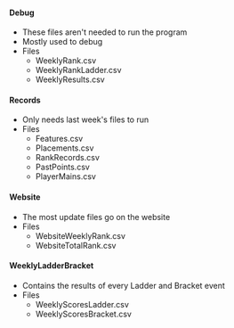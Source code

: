 #### Debug
- These files aren't needed to run the program
- Mostly used to debug
- Files
  - WeeklyRank.csv
  - WeeklyRankLadder.csv
  - WeeklyResults.csv

#### Records
- Only needs last week's files to run
- Files
  - Features.csv
  - Placements.csv
  - RankRecords.csv
  - PastPoints.csv
  - PlayerMains.csv

#### Website
- The most update files go on the website
- Files
  - WebsiteWeeklyRank.csv
  - WebsiteTotalRank.csv

#### WeeklyLadderBracket
- Contains the results of every Ladder and Bracket event
- Files
  - WeeklyScoresLadder.csv
  - WeeklyScoresBracket.csv
